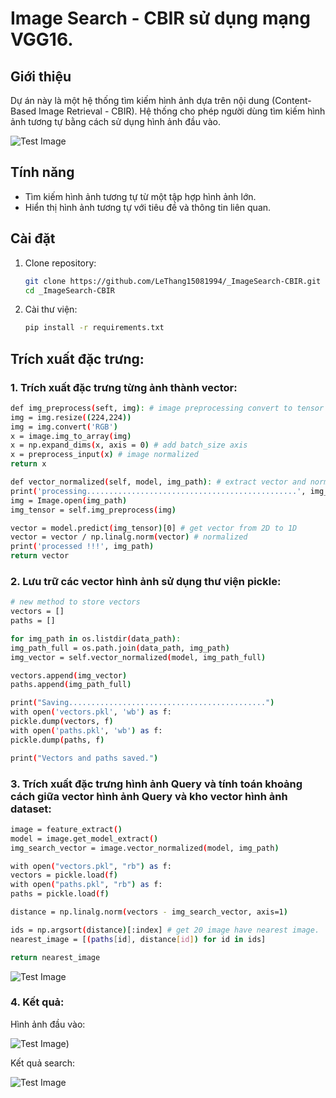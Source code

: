 # Image Search - CBIR sử dụng mạng VGG16.

## Giới thiệu
Dự án này là một hệ thống tìm kiếm hình ảnh dựa trên nội dung (Content-Based Image Retrieval - CBIR). Hệ thống cho phép người dùng tìm kiếm hình ảnh tương tự bằng cách sử dụng hình ảnh đầu vào.

![Test Image](https://github.com/LeThang15081994/_ImageSearch-CBIR/blob/master/Overview-of-general-CBIR-model.png)
## Tính năng
- Tìm kiếm hình ảnh tương tự từ một tập hợp hình ảnh lớn.
- Hiển thị hình ảnh tương tự với tiêu đề và thông tin liên quan.

## Cài đặt
1. Clone repository:
   ```bash
   git clone https://github.com/LeThang15081994/_ImageSearch-CBIR.git
   cd _ImageSearch-CBIR
   ```
2. Cài thư viện:
   ```bash
   pip install -r requirements.txt
   
## Trích xuất đặc trưng:
### 1. Trích xuất đặc trưng từng ảnh thành vector:
   ```bash
def img_preprocess(seft, img): # image preprocessing convert to tensor
  img = img.resize((224,224)) 
  img = img.convert('RGB') 
  x = image.img_to_array(img)
  x = np.expand_dims(x, axis = 0) # add batch_size axis
  x = preprocess_input(x) # image normalized
  return x

def vector_normalized(self, model, img_path): # extract vector and normalized
  print('processing...............................................', img_path)
  img = Image.open(img_path)
  img_tensor = self.img_preprocess(img)

  vector = model.predict(img_tensor)[0] # get vector from 2D to 1D
  vector = vector / np.linalg.norm(vector) # normalized
  print('processed !!!', img_path)
  return vector
   ```
### 2. Lưu trữ các vector hình ảnh sử dụng thư viện pickle:
   ```bash
# new method to store vectors
vectors = []
paths = []

for img_path in os.listdir(data_path):
   img_path_full = os.path.join(data_path, img_path)
   img_vector = self.vector_normalized(model, img_path_full)

   vectors.append(img_vector)
   paths.append(img_path_full)

print("Saving............................................")
with open('vectors.pkl', 'wb') as f:
   pickle.dump(vectors, f)
with open('paths.pkl', 'wb') as f:
   pickle.dump(paths, f)

print("Vectors and paths saved.")
   ```
### 3. Trích xuất đặc trưng hình ảnh Query và tính toán khoảng cách giữa vector hình ảnh Query và kho vector hình ảnh dataset:
   ```bash
image = feature_extract()
model = image.get_model_extract()
img_search_vector = image.vector_normalized(model, img_path)

with open("vectors.pkl", "rb") as f:
  vectors = pickle.load(f)
with open("paths.pkl", "rb") as f:
  paths = pickle.load(f)

distance = np.linalg.norm(vectors - img_search_vector, axis=1)

ids = np.argsort(distance)[:index] # get 20 image have nearest image.
nearest_image = [(paths[id], distance[id]) for id in ids]

return nearest_image
```
![Test Image](https://github.com/LeThang15081994/_ImageSearch-CBIR/blob/master/eculid%20distance.png)
### 4. Kết quả:
Hình ảnh đầu vào:

![Test Image](https://github.com/LeThang15081994/_ImageSearch-CBIR/blob/master/testimg/tiger3.jpg))

Kết quả search:

![Test Image](https://github.com/LeThang15081994/_ImageSearch-CBIR/blob/master/Figure_1.png)

